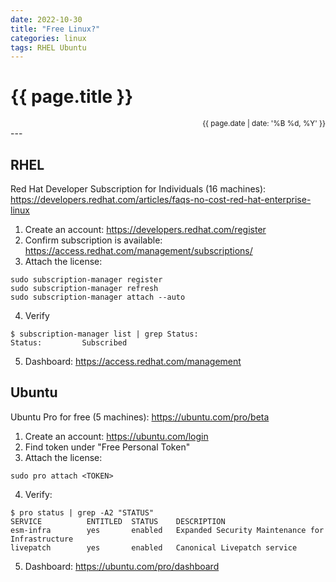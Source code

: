 ```yaml
---
date: 2022-10-30
title: "Free Linux?"
categories: linux
tags: RHEL Ubuntu
---
```

# {{ page.title }}

<div style="text-align: right;"><small>{{ page.date | date: '%B %d, %Y' }}</small></div>
---

## RHEL

Red Hat Developer Subscription for Individuals (16 machines): <https://developers.redhat.com/articles/faqs-no-cost-red-hat-enterprise-linux>

1. Create an account: <https://developers.redhat.com/register>
2. Confirm subscription is available: <https://access.redhat.com/management/subscriptions/>
3. Attach the license:

```shell
sudo subscription-manager register
sudo subscription-manager refresh
sudo subscription-manager attach --auto
```

4. Verify

```shell
$ subscription-manager list | grep Status:
Status:         Subscribed
```

5. Dashboard: <https://access.redhat.com/management>

## Ubuntu

Ubuntu Pro for free (5 machines): <https://ubuntu.com/pro/beta>

1. Create an account: <https://ubuntu.com/login>
2. Find token under "Free Personal Token"
3. Attach the license:

```shell
sudo pro attach <TOKEN>
```

4. Verify:

```shell
$ pro status | grep -A2 "STATUS"
SERVICE          ENTITLED  STATUS    DESCRIPTION
esm-infra        yes       enabled   Expanded Security Maintenance for Infrastructure
livepatch        yes       enabled   Canonical Livepatch service
```

5. Dashboard: <https://ubuntu.com/pro/dashboard>

